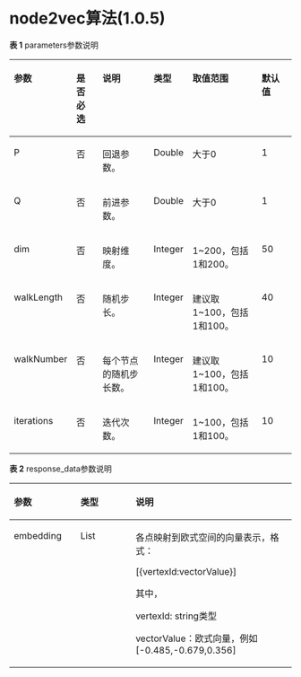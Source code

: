 # node2vec算法\(1.0.5\)<a name="ges_03_0089"></a>

**表 1**  parameters参数说明

<a name="table1155012388394"></a>
<table><thead align="left"><tr id="row5568338103918"><th class="cellrowborder" valign="top" width="12.000000000000002%" id="mcps1.2.7.1.1"><p id="p95731438163919"><a name="p95731438163919"></a><a name="p95731438163919"></a>参数</p>
</th>
<th class="cellrowborder" valign="top" width="11.000000000000002%" id="mcps1.2.7.1.2"><p id="p1757613382393"><a name="p1757613382393"></a><a name="p1757613382393"></a>是否必选</p>
</th>
<th class="cellrowborder" valign="top" width="23.000000000000004%" id="mcps1.2.7.1.3"><p id="p3579183873914"><a name="p3579183873914"></a><a name="p3579183873914"></a>说明</p>
</th>
<th class="cellrowborder" valign="top" width="10.000000000000002%" id="mcps1.2.7.1.4"><p id="p530116512247"><a name="p530116512247"></a><a name="p530116512247"></a>类型</p>
</th>
<th class="cellrowborder" valign="top" width="29.000000000000004%" id="mcps1.2.7.1.5"><p id="p358973833917"><a name="p358973833917"></a><a name="p358973833917"></a>取值范围</p>
</th>
<th class="cellrowborder" valign="top" width="15.000000000000002%" id="mcps1.2.7.1.6"><p id="p3066297816429"><a name="p3066297816429"></a><a name="p3066297816429"></a>默认值</p>
</th>
</tr>
</thead>
<tbody><tr id="row1598113817399"><td class="cellrowborder" valign="top" width="12.000000000000002%" headers="mcps1.2.7.1.1 "><p id="p65023471104"><a name="p65023471104"></a><a name="p65023471104"></a>P</p>
</td>
<td class="cellrowborder" valign="top" width="11.000000000000002%" headers="mcps1.2.7.1.2 "><p id="p3502247181013"><a name="p3502247181013"></a><a name="p3502247181013"></a>否</p>
</td>
<td class="cellrowborder" valign="top" width="23.000000000000004%" headers="mcps1.2.7.1.3 "><p id="p13502347141017"><a name="p13502347141017"></a><a name="p13502347141017"></a>回退参数。</p>
</td>
<td class="cellrowborder" valign="top" width="10.000000000000002%" headers="mcps1.2.7.1.4 "><p id="p130113512242"><a name="p130113512242"></a><a name="p130113512242"></a>Double</p>
</td>
<td class="cellrowborder" valign="top" width="29.000000000000004%" headers="mcps1.2.7.1.5 "><p id="p9723165791010"><a name="p9723165791010"></a><a name="p9723165791010"></a>大于0</p>
</td>
<td class="cellrowborder" valign="top" width="15.000000000000002%" headers="mcps1.2.7.1.6 "><p id="p67330716429"><a name="p67330716429"></a><a name="p67330716429"></a>1</p>
</td>
</tr>
<tr id="row1262720384395"><td class="cellrowborder" valign="top" width="12.000000000000002%" headers="mcps1.2.7.1.1 "><p id="p15502204721014"><a name="p15502204721014"></a><a name="p15502204721014"></a>Q</p>
</td>
<td class="cellrowborder" valign="top" width="11.000000000000002%" headers="mcps1.2.7.1.2 "><p id="p1250217472102"><a name="p1250217472102"></a><a name="p1250217472102"></a>否</p>
</td>
<td class="cellrowborder" valign="top" width="23.000000000000004%" headers="mcps1.2.7.1.3 "><p id="p125021347111015"><a name="p125021347111015"></a><a name="p125021347111015"></a>前进参数。</p>
</td>
<td class="cellrowborder" valign="top" width="10.000000000000002%" headers="mcps1.2.7.1.4 "><p id="p1301155182416"><a name="p1301155182416"></a><a name="p1301155182416"></a>Double</p>
</td>
<td class="cellrowborder" valign="top" width="29.000000000000004%" headers="mcps1.2.7.1.5 "><p id="p16233193191118"><a name="p16233193191118"></a><a name="p16233193191118"></a>大于0</p>
</td>
<td class="cellrowborder" valign="top" width="15.000000000000002%" headers="mcps1.2.7.1.6 "><p id="p5453787616429"><a name="p5453787616429"></a><a name="p5453787616429"></a>1</p>
</td>
</tr>
<tr id="row1165813813395"><td class="cellrowborder" valign="top" width="12.000000000000002%" headers="mcps1.2.7.1.1 "><p id="p3504164715102"><a name="p3504164715102"></a><a name="p3504164715102"></a>dim</p>
</td>
<td class="cellrowborder" valign="top" width="11.000000000000002%" headers="mcps1.2.7.1.2 "><p id="p050414761011"><a name="p050414761011"></a><a name="p050414761011"></a>否</p>
</td>
<td class="cellrowborder" valign="top" width="23.000000000000004%" headers="mcps1.2.7.1.3 "><p id="p115043476104"><a name="p115043476104"></a><a name="p115043476104"></a>映射维度。</p>
</td>
<td class="cellrowborder" valign="top" width="10.000000000000002%" headers="mcps1.2.7.1.4 "><p id="p173017518249"><a name="p173017518249"></a><a name="p173017518249"></a>Integer</p>
</td>
<td class="cellrowborder" valign="top" width="29.000000000000004%" headers="mcps1.2.7.1.5 "><p id="p2108111061114"><a name="p2108111061114"></a><a name="p2108111061114"></a>1~200，包括1和200。</p>
</td>
<td class="cellrowborder" valign="top" width="15.000000000000002%" headers="mcps1.2.7.1.6 "><p id="p5549179716429"><a name="p5549179716429"></a><a name="p5549179716429"></a>50</p>
</td>
</tr>
<tr id="row20365740191015"><td class="cellrowborder" valign="top" width="12.000000000000002%" headers="mcps1.2.7.1.1 "><p id="p12505124718109"><a name="p12505124718109"></a><a name="p12505124718109"></a>walkLength</p>
</td>
<td class="cellrowborder" valign="top" width="11.000000000000002%" headers="mcps1.2.7.1.2 "><p id="p1450594711018"><a name="p1450594711018"></a><a name="p1450594711018"></a>否</p>
</td>
<td class="cellrowborder" valign="top" width="23.000000000000004%" headers="mcps1.2.7.1.3 "><p id="p9505174741010"><a name="p9505174741010"></a><a name="p9505174741010"></a>随机步长。</p>
</td>
<td class="cellrowborder" valign="top" width="10.000000000000002%" headers="mcps1.2.7.1.4 "><p id="p1030110542416"><a name="p1030110542416"></a><a name="p1030110542416"></a>Integer</p>
</td>
<td class="cellrowborder" valign="top" width="29.000000000000004%" headers="mcps1.2.7.1.5 "><p id="p7542721141120"><a name="p7542721141120"></a><a name="p7542721141120"></a>建议取1~100，包括1和100。</p>
</td>
<td class="cellrowborder" valign="top" width="15.000000000000002%" headers="mcps1.2.7.1.6 "><p id="p6565056716429"><a name="p6565056716429"></a><a name="p6565056716429"></a>40</p>
</td>
</tr>
<tr id="row07271438103918"><td class="cellrowborder" valign="top" width="12.000000000000002%" headers="mcps1.2.7.1.1 "><p id="p14505144791016"><a name="p14505144791016"></a><a name="p14505144791016"></a>walkNumber</p>
</td>
<td class="cellrowborder" valign="top" width="11.000000000000002%" headers="mcps1.2.7.1.2 "><p id="p105055472101"><a name="p105055472101"></a><a name="p105055472101"></a>否</p>
</td>
<td class="cellrowborder" valign="top" width="23.000000000000004%" headers="mcps1.2.7.1.3 "><p id="p2505154761018"><a name="p2505154761018"></a><a name="p2505154761018"></a>每个节点的随机步长数。</p>
</td>
<td class="cellrowborder" valign="top" width="10.000000000000002%" headers="mcps1.2.7.1.4 "><p id="p630116532418"><a name="p630116532418"></a><a name="p630116532418"></a>Integer</p>
</td>
<td class="cellrowborder" valign="top" width="29.000000000000004%" headers="mcps1.2.7.1.5 "><p id="p1234727111110"><a name="p1234727111110"></a><a name="p1234727111110"></a>建议取1~100，包括1和100。</p>
</td>
<td class="cellrowborder" valign="top" width="15.000000000000002%" headers="mcps1.2.7.1.6 "><p id="p1609569716429"><a name="p1609569716429"></a><a name="p1609569716429"></a>10</p>
</td>
</tr>
<tr id="row19760638173911"><td class="cellrowborder" valign="top" width="12.000000000000002%" headers="mcps1.2.7.1.1 "><p id="p55051747201018"><a name="p55051747201018"></a><a name="p55051747201018"></a>iterations</p>
</td>
<td class="cellrowborder" valign="top" width="11.000000000000002%" headers="mcps1.2.7.1.2 "><p id="p55056476103"><a name="p55056476103"></a><a name="p55056476103"></a>否</p>
</td>
<td class="cellrowborder" valign="top" width="23.000000000000004%" headers="mcps1.2.7.1.3 "><p id="p850519473102"><a name="p850519473102"></a><a name="p850519473102"></a>迭代次数。</p>
</td>
<td class="cellrowborder" valign="top" width="10.000000000000002%" headers="mcps1.2.7.1.4 "><p id="p3301165132414"><a name="p3301165132414"></a><a name="p3301165132414"></a>Integer</p>
</td>
<td class="cellrowborder" valign="top" width="29.000000000000004%" headers="mcps1.2.7.1.5 "><p id="p1139143313118"><a name="p1139143313118"></a><a name="p1139143313118"></a>1~100，包括1和100。</p>
</td>
<td class="cellrowborder" valign="top" width="15.000000000000002%" headers="mcps1.2.7.1.6 "><p id="p2868310016429"><a name="p2868310016429"></a><a name="p2868310016429"></a>10</p>
</td>
</tr>
</tbody>
</table>

**表 2**  response\_data参数说明

<a name="table12633111911489"></a>
<table><thead align="left"><tr id="row126331719124814"><th class="cellrowborder" valign="top" width="23.599999999999998%" id="mcps1.2.4.1.1"><p id="p66330194480"><a name="p66330194480"></a><a name="p66330194480"></a>参数</p>
</th>
<th class="cellrowborder" valign="top" width="19.54%" id="mcps1.2.4.1.2"><p id="p363351934813"><a name="p363351934813"></a><a name="p363351934813"></a>类型</p>
</th>
<th class="cellrowborder" valign="top" width="56.86%" id="mcps1.2.4.1.3"><p id="p17633161964810"><a name="p17633161964810"></a><a name="p17633161964810"></a>说明</p>
</th>
</tr>
</thead>
<tbody><tr id="row17633191914480"><td class="cellrowborder" valign="top" width="23.599999999999998%" headers="mcps1.2.4.1.1 "><p id="p116331719194817"><a name="p116331719194817"></a><a name="p116331719194817"></a>embedding</p>
</td>
<td class="cellrowborder" valign="top" width="19.54%" headers="mcps1.2.4.1.2 "><p id="p1263317195489"><a name="p1263317195489"></a><a name="p1263317195489"></a>List</p>
</td>
<td class="cellrowborder" valign="top" width="56.86%" headers="mcps1.2.4.1.3 "><p id="p263391974811"><a name="p263391974811"></a><a name="p263391974811"></a>各点映射到欧式空间的向量表示，格式：</p>
<p id="p4924111519816"><a name="p4924111519816"></a><a name="p4924111519816"></a>[{vertexId:vectorValue}]</p>
<p id="p1685274318113"><a name="p1685274318113"></a><a name="p1685274318113"></a>其中，</p>
<p id="p18446164720115"><a name="p18446164720115"></a><a name="p18446164720115"></a>vertexId: string类型</p>
<p id="p12981186191319"><a name="p12981186191319"></a><a name="p12981186191319"></a>vectorValue：欧式向量，例如[-0.485,-0.679,0.356]</p>
</td>
</tr>
</tbody>
</table>

